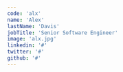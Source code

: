 ```yaml
---
code: 'alx'
name: 'Alex'
lastName: 'Davis'
jobTitle: 'Senior Software Engineer'
image: 'alx.jpg'
linkedin: '#'
twitter: '#'
github: '#'
---
```

